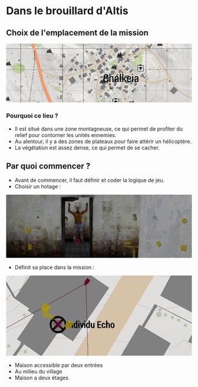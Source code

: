 # Dans le brouillard d'Altis

## Choix de l'emplacement de la mission

![Capture001](Capture001.jpg)

### Pourquoi ce lieu ?

- Il est situé dans une zone montagneuse, ce qui permet de profiter du relief pour contorner les unités ennemies.
- Au alentour, il y a des zones de plateaux pour faire attérir un hélicoptère.
- La végétation est assez dense, ce qui permet de se cacher.

## Par quoi commencer ?

- Avant de commencer, il faut définir et coder la logique de jeu.
- Choisir un hotage :

![Capture002](Capture002.jpg)

- Définit sa place dans la mission :

![Capture003](Capture003.jpg)

- Maison accessible par deux entrées
- Au milieu du village
- Maison a deux étages

